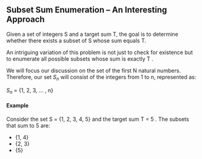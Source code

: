 ## Subset Sum Enumeration – An Interesting Approach  

Given a set of integers S and a target sum T, the goal is to determine whether there exists a subset of S whose sum equals T.  

An intriguing variation of this problem is not just to check for existence but to enumerate all possible subsets whose sum is exactly T .  

We will focus our discussion on the set of the first N natural numbers. Therefore, our set $S_n$ will consist of the integers from 1 to n, represented as:  

$S_n$ = \{1, 2, 3, ... , n\}

#### Example  
Consider the set  S = \{1, 2, 3, 4, 5\}  and the target sum T = 5 . The subsets that sum to 5 are:  

-  \{1, 4\} 
-  \{2, 3\}  
-  \{5\}  


